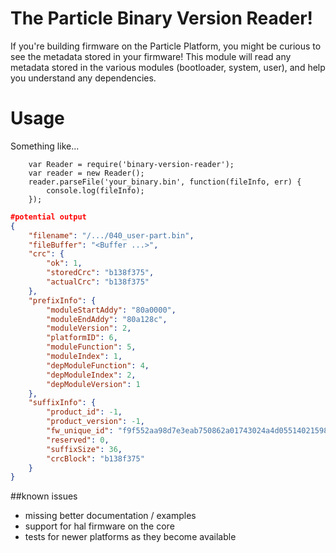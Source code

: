 The Particle Binary Version Reader!
=====

If you're building firmware on the Particle Platform, you might be curious to see the metadata stored in your firmware!  This module will read any metadata stored in the various modules (bootloader, system, user), and help you understand any dependencies.

Usage
===

Something like... 

```
    var Reader = require('binary-version-reader');
    var reader = new Reader();
    reader.parseFile('your_binary.bin', function(fileInfo, err) {
        console.log(fileInfo);
    });
```

```json
#potential output
{
	"filename": "/.../040_user-part.bin",
	"fileBuffer": "<Buffer ...>",
	"crc": {
		"ok": 1, 
		"storedCrc": "b138f375", 
		"actualCrc": "b138f375"
	},
	"prefixInfo": {
		"moduleStartAddy": "80a0000",
		"moduleEndAddy": "80a128c",
		"moduleVersion": 2,
		"platformID": 6,
		"moduleFunction": 5,
		"moduleIndex": 1,
		"depModuleFunction": 4,
		"depModuleIndex": 2,
		"depModuleVersion": 1
	},
	"suffixInfo": {
		"product_id": -1,
		"product_version": -1,
		"fw_unique_id": "f9f552aa98d7e3eab750862a01743024a4d05514021598a4341b3d83b37eda36",
		"reserved": 0,
		"suffixSize": 36,
		"crcBlock": "b138f375"
	}
}
```


##known issues

* missing better documentation / examples
* support for hal firmware on the core
* tests for newer platforms as they become available
